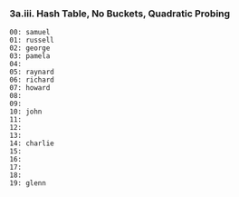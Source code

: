 ### 3a.iii. Hash Table, No Buckets, Quadratic Probing

    00: samuel
    01: russell
    02: george
    03: pamela
    04: 
    05: raynard
    06: richard
    07: howard
    08: 
    09: 
    10: john
    11: 
    12: 
    13: 
    14: charlie
    15: 
    16: 
    17: 
    18: 
    19: glenn
